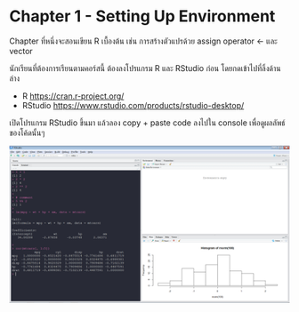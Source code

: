 # Chapter 1 - Setting Up Environment

Chapter ที่หนึ่งจะสอนเขียน R เบื้องต้น เช่น การสร้างตัวแปรด้วย assign operator <- และ vector 

นักเรียนที่ต้องการเรียนตามคอร์สนี้ ต้องลงโปรแกรม R และ RStudio ก่อน โดยกดเข้าไปที่ลิ้งด้านล่าง
- R https://cran.r-project.org/
- RStudio https://www.rstudio.com/products/rstudio-desktop/

เปิดโปรแกรม RStudio ขึ้นมา แล้วลอง copy + paste code ลงไปใน console เพื่อดูผลลัพธ์ของโค้ดนั้นๆ

![RStudio Desktop](https://github.com/toyeiei/RDS2019/blob/master/chapter1/RStudio.png)
